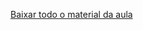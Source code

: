 [Baixar todo o material da aula](https://download-directory.github.io/?url=http://github.com/IgorAvilaPereira/pbd2025_1sem/tree/main/13_apresentacoes_trabalho2)
&nbsp;
